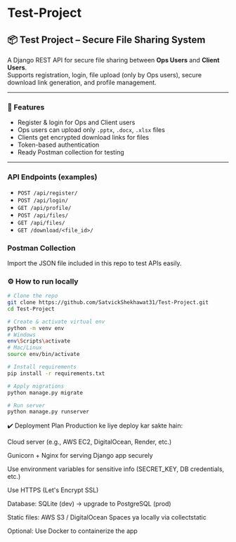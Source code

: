 # Test-Project

## 📦 Test Project – Secure File Sharing System

A Django REST API for secure file sharing between **Ops Users** and **Client Users**.  
Supports registration, login, file upload (only by Ops users), secure download link generation, and profile management.

---

### 🚀 Features
- Register & login for Ops and Client users
- Ops users can upload only `.pptx`, `.docx`, `.xlsx` files
- Clients get encrypted download links for files
- Token-based authentication
- Ready Postman collection for testing

---

### API Endpoints (examples)
- `POST /api/register/`
- `POST /api/login/`
- `GET /api/profile/`
- `POST /api/files/`
- `GET /api/files/`
- `GET /download/<file_id>/`

### Postman Collection
Import the JSON file included in this repo to test APIs easily.

### ⚙️ How to run locally

```bash
# Clone the repo
git clone https://github.com/SatvickShekhawat31/Test-Project.git
cd Test-Project

# Create & activate virtual env
python -m venv env
# Windows
env\Scripts\activate
# Mac/Linux
source env/bin/activate

# Install requirements
pip install -r requirements.txt

# Apply migrations
python manage.py migrate

# Run server
python manage.py runserver
```

✔️ Deployment Plan
Production ke liye deploy kar sakte hain:

Cloud server (e.g., AWS EC2, DigitalOcean, Render, etc.)

Gunicorn + Nginx for serving Django app securely

Use environment variables for sensitive info (SECRET_KEY, DB credentials, etc.)

Use HTTPS (Let's Encrypt SSL)

Database: SQLite (dev) → upgrade to PostgreSQL (prod)

Static files: AWS S3 / DigitalOcean Spaces ya locally via collectstatic

Optional: Use Docker to containerize the app



